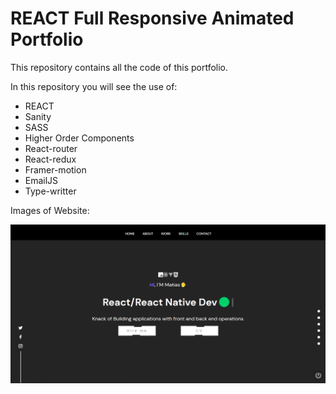 # REACT Full Responsive Animated Portfolio 

This repository contains all the code of this portfolio.

In this repository you will see the use of:

* REACT 
* Sanity
* SASS
* Higher Order Components
* React-router
* React-redux
* Framer-motion
* EmailJS 
* Type-writter

Images of Website:

![HOMEWTBG!](home-dark-bg.png)

